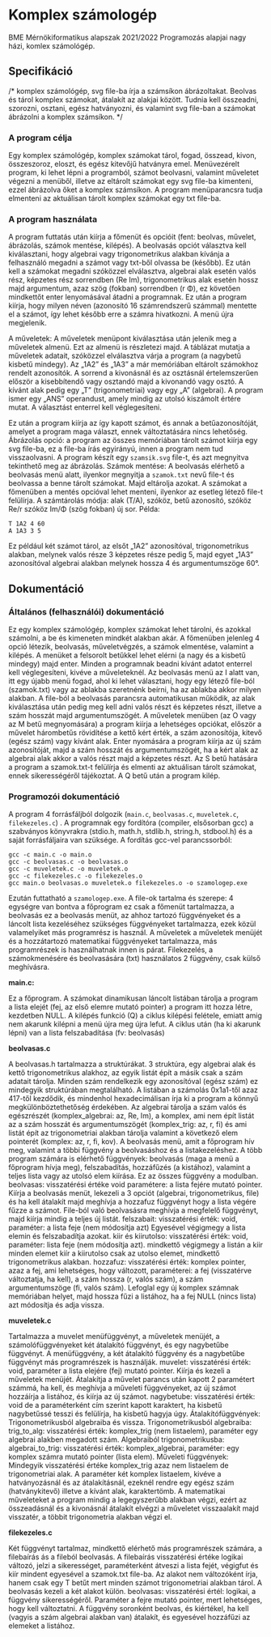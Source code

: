 # Komplex számologép
BME Mérnökiformatikus alapszak 2021/2022 Programozás alapjai nagy házi, komlex számológép.

## Specifikáció
/* komplex számológép, svg file-ba írja a számsíkon ábrázoltakat. Beolvas és 
tárol komplex számokat, átalakít az alakjai között. Tudnia kell összeadni, 
szorozni, osztani, egész hatványozni, és valamint svg file-ban a számokat 
ábrázolni a komplex számsíkon. */ 
### A program célja 
Egy komplex számológép, komplex számokat tárol, fogad, összead, kivon, összeszoroz, eloszt, és 
egész kitevőjű hatványra emel. Menüvezérelt program, ki lehet lépni a programból, számot 
beolvasni, valamint műveletet végezni a menüből, illetve az eltárolt számokat egy svg file-ba 
kimenteni, ezzel ábrázolva őket a komplex számsíkon. A program menüparancsra tudja elmenteni 
az aktuálisan tárolt komplex számokat egy txt file-ba.

### A program használata 
A program futtatás után kiírja a főmenüt és opcióit (fent: beolvas, művelet, ábrázolás, számok 
mentése, kilépés). 
A beolvasás opciót választva kell kiválasztani, hogy algebrai vagy trigonometrikus alakban 
kívánja a felhasználó megadni a számot vagy txt-ből olvassa be (később). Ez után kell a számokat 
megadni szóközzel elválasztva, algebrai alak esetén valós rész, képzetes rész sorrendben (Re Im), 
trigonometrikus alak esetén hossz majd argumentum, azaz szög (fokban) sorrendben (r Φ), ez 
követően mindkettőt enter lenyomásával átadni a programnak. Ez után a program kiírja, hogy 
milyen néven (azonosító 16 számrendszerű számmal) mentette el a számot, így lehet később erre 
a számra hivatkozni. A menü újra megjelenik.

A műveletek: A műveletek menüpont kiválasztása 
után jelenik meg a műveletek almenü. Ezt az almenü 
is részletezi majd. A táblázat mutatja a műveletek 
adatait, szóközzel elválasztva várja a program (a 
nagybetű kisbetű mindegy). Az „1A2” és „1A3” a 
már memóriában eltárolt számokhoz rendelt 
azonosítók. A sorrend a kivonásnál és az osztásnál 
értelemszerűen először a kisebbítendő vagy osztandó majd a kivonandó vagy osztó. A kívánt alak 
pedig egy „T” (trigonometriai) vagy egy „A” (algebrai). A program ismer egy „ANS” operandust, 
amely mindig az utolsó kiszámolt értére mutat. A választást enterrel kell véglegesíteni. 

Ez után a program kiírja az így kapott számot, és annak a betűazonosítóját, amelyet a program 
maga választ, ennek változtatására nincs lehetőség. 
Ábrázolás opció: a program az összes memóriában tárolt számot kiírja egy svg file-ba, ez a file-ba 
írás egyirányú, innen a program nem tud visszaolvasni. A program készít egy `szamsik.svg` 
file-t, és azt megnyitva tekinthető meg az ábrázolás. 
Számok mentése: A beolvasás elérhető a beolvasás menü alatt, ilyenkor megnyitja a 
`szamok.txt` nevű file-t és beolvassa a benne tárolt számokat. Majd eltárolja azokat. 
A számokat a főmenüben a mentés opcióval lehet menteni, ilyenkor az esetleg létező file-t felülírja. 
A számtárolás módja: alak (T/A), szóköz, betű azonosító, szóköz Re/r szóköz Im/Φ (szög fokban) 
új sor. 
Példa:

```
T 1A2 4 60 
A 1A3 3 5 
```

Ez például két számot tárol, az elsőt „1A2” azonosítóval, trigonometrikus alakban, melynek valós 
része 3 képzetes része pedig 5, majd egyet „1A3” azonosítóval algebrai alakban melynek hossza 
4 és argumentumszöge 60°.

## Dokumentáció
### Általános (felhasználói) dokumentáció 
Ez egy komplex számológép, komplex számokat lehet tárolni, és azokkal számolni, a be és 
kimeneten mindkét alakban akár. 
A főmenüben jelenleg 4 opció létezik, beolvasás, műveletvégzés, a számok elmentése, valamint 
a kilépés. A menüket a felsorolt betűkkel lehet elérni (a nagy és a kisbetű mindegy) majd enter. 
Minden a programnak beadni kívánt adatot enterrel kell véglegesíteni, kivéve a műveleteknél. Az 
beolvasás menü az I alatt van, itt egy újabb menü fogad, ahol ki lehet választani, hogy egy létező 
file-ból (szamok.txt) vagy az ablakba szeretnénk beírni, ha az ablakba akkor milyen alakban. A 
file-ból a beolvasás parancsra automatikusan működik, az alak kiválasztása után pedig meg kell 
adni valós részt és képzetes részt, illetve a szám hosszát majd argumentumszögét. 
A műveletek menüben (az O vagy az M betű megnyomására) a program kiírja a lehetséges 
opciókat, először a művelet hárombetűs rövidítése a kettő kért érték, a szám azonosítója, kitevő 
(egész szám) vagy kívánt alak. Enter nyomására a program kiírja az új szám azonosítóját, majd a 
szám hosszát és argumentumszögét, ha a kért alak az algebrai alak akkor a valós részt majd a 
képzetes részt. Az S betű hatására a program a szamok.txt-t felülírja és elmenti az aktuálisan 
tárolt számokat, ennek sikerességéről tájékoztat. A Q betű után a program kilép. 
### Programozói dokumentáció 
A program 4 forrásfáljból dolgozik (`main.c`, `beolvasas.c`, `muveletek.c`,
`filekezeles.c`) . A programnak egy fordítóra (compiler, elsősorban gcc) a szabványos 
könyvrakra (stdio.h, math.h, stdlib.h, string.h, stdbool.h) és a saját forrásfáljaira van szüksége. 
A fordítás gcc-vel parancssorból:
```
gcc -c main.c -o main.o 
gcc -c beolvasas.c -o beolvasas.o 
gcc -c muveletek.c -o muveletek.o 
gcc -c filekezeles.c -o filekezeles.o 
gcc main.o beolvasas.o muveletek.o filekezeles.o -o szamologep.exe 
```
Ezután futtatható a `szamologep.exe`. 
A file-ok tartalma és szerepe: 
4 egységre van bontva a főprogram ez csak a főmenüt tartalmazza, a beolvasás ez a beolvasás 
menüt, az ahhoz tartozó függvényeket és a láncolt lista kezeléséhez szükséges függvényeket 
tartalmazza, ezek közül valamelyiket más programrész is használ. A műveletek a műveletek 
menüjét és a hozzátartozó matematikai függvényeket tartalmazza, más programrészek is 
használhatnak innen is párat. Filekezelés, a számokmenésére és beolvasására (txt) használatos 2 
függvény, csak külső meghívásra. 

<b>main.c:</b> 

Ez a főprogram. A számokat dinamikusan láncolt listában tárolja a program a lista elejét (fej, az 
első elemre mutató pointer) a program itt hozza létre, kezdetben NULL. A kilépés funkció (Q) a 
ciklus kilépési felétele, emiatt amig nem akarunk kilépni a menü újra meg újra lefut. A ciklus 
után (ha ki akarunk lépni) van a lista felszabadítása (fv: beolvasás) 

<b>beolvasas.c</b>

A beolvasas.h tartalmazza a struktúrákat. 3 struktúra, egy algebrai alak és kettő trigonometrikus 
alakhoz, az egyik listát épít a másik csak a szám adatait tárolja. Minden szám rendelkezik egy 
azonosítóval (egész szám) ez mindegyik struktúrában megtalálható. A listában a számolás 
0x1a1-től azaz 417-től kezdődik, és mindenhol hexadecimálisan írja ki a program a könnyű 
megkülönböztethetőség érdekében. Az algebrai tárolja a szám valós és egészrészét 
(komplex_algebrai: az, Re, Im), a komplex, ami nem épít listát az a szám hosszát és 
argumentumszögét (komplex_trig: az, r, fi) és ami listát épít az trigonometriai alakban tárolja 
valamint a következő elem pointerét (komplex: az, r, fi, kov). 
A beolvasás menü, amit a főprogram hív meg, valamint a többi függvény a beolvasáshoz és a 
listakezeléshez. A több program számára is elérhető függvények: beolvasás (maga a menü a 
főprogram hívja meg), felszabadítás, hozzáfűzés (a kistához), valamint a teljes lista vagy az 
utolsó elem kiírása. Ez az összes függvény a modulban. 
beolvasas: visszatérési értéke void paramétere: a lista fejére mutató pointer. 
Kiírja a beolvasás menüt, lekezeli a 3 opciót (algebrai, trigonometrikus, file) és ha kell átalakít 
majd meghívja a hozzafuz függvényt hogy a lista végére fűzze a számot. File-ból való 
beolvasásra meghívja a megfelelő függvényt, majd kiírja mindig a teljes új listát. 
felszabait: visszatérési érték: void, paraméter: a lista feje (nem módosítja azt) 
Egyesével végigmegy a lista elemin és felszabadítja azokat. 
kiir és kiirutolso: visszatérési érték: void, paraméter: lista feje (nem módosítja azt). 
mindkettő végigmegy a listán a kiir minden elemet kiír a kiirutolso csak az utolso elemet, 
mindkettő trigonometrikus alakban. 
hozzafuz: visszatérési érték: komplex pointer, azaz a fej, ami lehetséges, hogy változott, 
paraméterei: a fej (visszatérve változtatja, ha kell), a szám hossza (r, valós szám), a szám 
argumentumszöge (fi, valós szám). Lefoglal egy új komplex számnak memóriában helyet, majd 
hossza fűzi a listához, ha a fej NULL (nincs lista) azt módosítja és adja vissza.

<b>muveletek.c</b> 

Tartalmazza a muvelet menüfüggvényt, a műveletek menüjét, a számolófüggvényeket két 
átalakító függvényt, és egy nagybetűbe függvényt. A menüfüggvény, a két átalakító függvény és 
a nagybetűbe függvényt más programrészek is használják. 
muvelet: visszatérési érték: void, paraméter a lista elejére (fej) mutató pointer. 
Kiírja és kezeli a műveletek menüjét. Átalakítja a művelet parancs után kapott 2 paramétert 
számmá, ha kell, és meghívja a műveleti függvényeket, az új számot hozzáírja a listához, és 
kiírja az új számot. 
nagybetube: visszatérési érték: void de a paraméterként cím szerint kapott karaktert, ha kisbetű 
nagybetűssé tesszi és felülírja, ha kisbetű hagyja úgy. 
Átalakítófüggvények: 
Trigonometrikusból algebraiba és vissza. 
Trigonometrikusból algebraiba: trig_to_alg: visszatérési érték: komplex_trig (nem listaelem), 
paraméter egy algebrai alakben megadott szám. 
Algebraiból trigonometrikusba: algebrai_to_trig: visszatérési érték: komplex_algebrai, 
paraméter: egy komplex számra mutató pointer (lista elem). 
Műveleti függvények: 
Mindegyik visszatérési értéke komplex_trig azaz nem listaelem de trigonometriai alak. A 
paraméter két komplex listaelem, kivéve a hatványozásnál és az átalakításnál, ezeknél rendre egy 
egész szám (hatványkitevő) illetve a kívánt alak, karaktertömb. A matematikai műveleteket a 
program mindig a legegyszerűbb alakban végzi, ezért az összeadásnál és a kivonásnál átalakít 
elvégzi a műveletet visszaalakít majd visszatér, a többit trigonometria alakban végzi el.

<b>filekezeles.c</b> 

Két függvényt tartalmaz, mindkettő elérhető más programrészek számára, a filebaírás ás a fileból 
beolvasás. A filebaírás visszatérési értéke logikai változó, jelzi a sikerességet, paraméterként 
átveszi a lista fejét, végigfut és kiír mindent egyesével a szamok.txt file-ba. Az alakot nem 
változóként írja, hanem csak egy T betűt mert minden számot trigonometriai alakban tárol. A 
beolvasás kezeli a két alakot külön. 
beolvasas: visszatérési értél: logikai, a függvény sikerességéről. Paraméter a fejre mutató pointer, 
mert lehetséges, hogy kell változtatni. A függvény soronként beolvas, és kiértékel, ha kell 
(vagyis a szám algebrai alakban van) átalakít, és egyesével hozzáfűzi az elemeket a listához.